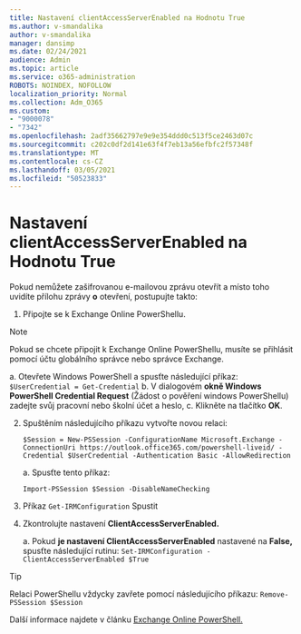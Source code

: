 ```yaml
---
title: Nastavení clientAccessServerEnabled na Hodnotu True
ms.author: v-smandalika
author: v-smandalika
manager: dansimp
ms.date: 02/24/2021
audience: Admin
ms.topic: article
ms.service: o365-administration
ROBOTS: NOINDEX, NOFOLLOW
localization_priority: Normal
ms.collection: Adm_O365
ms.custom:
- "9000078"
- "7342"
ms.openlocfilehash: 2adf35662797e9e9e354ddd0c513f5ce2463d07c
ms.sourcegitcommit: c202c0df2d141e63f4f7eb13a56efbfc2f57348f
ms.translationtype: MT
ms.contentlocale: cs-CZ
ms.lasthandoff: 03/05/2021
ms.locfileid: "50523833"
---
```

# <a name="set-clientaccessserverenabled-to-true"></a>Nastavení clientAccessServerEnabled na Hodnotu True

Pokud nemůžete zašifrovanou e-mailovou zprávu otevřít a místo toho uvidíte přílohu zprávy **o** otevření, postupujte takto:

1. Připojte se k Exchange Online PowerShellu.

> [!NOTE]
> Pokud se chcete připojit k Exchange Online PowerShellu, musíte se přihlásit pomocí účtu globálního správce nebo správce Exchange.

   a. Otevřete Windows PowerShell a spusťte následující příkaz: `$UserCredential = Get-Credential`
b. V dialogovém **okně Windows PowerShell Credential Request** (Žádost o pověření windows PowerShellu) zadejte svůj pracovní nebo školní účet a heslo, c. Klikněte na tlačítko **OK**. 

2. Spuštěním následujícího příkazu vytvořte novou relaci:

    `$Session = New-PSSession -ConfigurationName Microsoft.Exchange -ConnectionUri https://outlook.office365.com/powershell-liveid/ -Credential $UserCredential -Authentication Basic -AllowRedirection`

    a. Spusťte tento příkaz:
    
    `Import-PSSession $Session -DisableNameChecking`

3. Příkaz `Get-IRMConfiguration` Spustit

4. Zkontrolujte nastavení **ClientAccessServerEnabled.** 

    a. Pokud **je nastavení ClientAccessServerEnabled** nastavené na **False,** spusťte následující rutinu: `Set-IRMConfiguration -ClientAccessServerEnabled $True`

> [!TIP]
> Relaci PowerShellu vždycky zavřete pomocí následujícího příkazu: `Remove-PSSession $Session`

Další informace najdete v článku [Exchange Online PowerShell.](https://docs.microsoft.com/powershell/exchange/connect-to-exchange-online-powershell)

